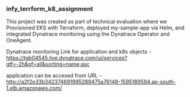### infy_terrform_k8_assignment ###

This project was created as part of technical evaluation where we Provisioned EKS with Terraform, deployed my-sample-app via Helm, and integrated Dynatrace monitoring using the Dynatrace Operator and OneAgent.

Dynatrace monitoring Link for application and k8s objects - https://tgb04545.live.dynatrace.com/ui/services?gtf=-2h&gf=all&sorting=name;asc


application can be accesed from URL - http://a2f2e33b342374691995289475a76148-1595189594.ap-south-1.elb.amazonaws.com/
